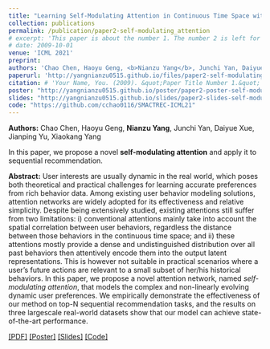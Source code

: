 ```yaml
---
title: "Learning Self-Modulating Attention in Continuous Time Space with Applications to Sequential Recommendation"
collection: publications
permalink: /publication/paper2-self-modulating_attention
# excerpt: 'This paper is about the number 1. The number 2 is left for future work.'
# date: 2009-10-01
venue: 'ICML 2021'
preprint:
authors: 'Chao Chen, Haoyu Geng, <b>Nianzu Yang</b>, Junchi Yan, Daiyue Xue, Jianping Yu, Xiaokang Yang'
paperurl: 'http://yangnianzu0515.github.io/files/paper2-self-modulating_attention.pdf'
citation: # 'Your Name, You. (2009). &quot;Paper Title Number 1.&quot; <i>Journal 1</i>. 1(1).'
poster: "http://yangnianzu0515.github.io/poster/paper2-poster-self-modulating_attention.pdf"
slides: "http://yangnianzu0515.github.io/slides/paper2-slides-self-modulating_attention.pdf"
code: "https://github.com/cchao0116/SMACTREC-ICML21"
---
```

**Authors:** Chao Chen, Haoyu Geng, **Nianzu Yang**, Junchi Yan, Daiyue Xue, Jianping Yu, Xiaokang Yang

In this paper, we propose a novel **self-modulating attention** and apply it to sequential recommendation.

**Abstract:** User interests are usually dynamic in the real world, which poses both theoretical and practical challenges for learning accurate preferences from rich behavior data. Among existing user behavior modeling solutions, attention networks are widely adopted for its effectiveness and relative simplicity. Despite being extensively studied, existing attentions still suffer from two limitations: i) conventional attentions mainly take into account the spatial correlation between user behaviors, regardless the distance between those behaviors in the continuous time space; and ii) these attentions mostly provide a dense and undistinguished distribution over all past behaviors then attentively encode them into the output latent representations. This is however not suitable in practical scenarios where a user’s future actions are relevant to a small subset of her/his historical behaviors. In this paper, we propose a novel attention network, named *self-modulating attention*, that models the complex and non-linearly evolving dynamic user preferences. We empirically demonstrate the effectiveness of our method on top-N sequential recommendation tasks, and the results on three largescale real-world datasets show that our model can achieve state-of-the-art performance.

[[PDF]](http://yangnianzu0515.github.io/files/paper2-self-modulating_attention.pdf)
[[Poster]](http://yangnianzu0515.github.io/poster/paper2-poster-self-modulating_attention.pdf)
[[Slides]](http://yangnianzu0515.github.io/slides/paper2-slides-self-modulating_attention.pdf)
[[Code]](https://github.com/cchao0116/SMACTREC-ICML21)